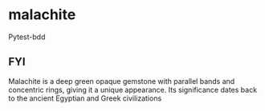 # malachite
Pytest-bdd

## FYI
Malachite is a deep green opaque gemstone with parallel bands and concentric rings, giving it a unique appearance. Its significance dates back to the ancient Egyptian and Greek civilizations

